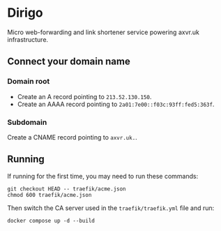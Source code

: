 # Dirigo

Micro web-forwarding and link shortener service powering axvr.uk
infrastructure.


## Connect your domain name

### Domain root

- Create an A record pointing to `213.52.130.150`.
- Create an AAAA record pointing to `2a01:7e00::f03c:93ff:fed5:363f`.

### Subdomain

Create a CNAME record pointing to `axvr.uk.`.


## Running

If running for the first time, you may need to run these commands:

```
git checkout HEAD -- traefik/acme.json
chmod 600 traefik/acme.json
```

Then switch the CA server used in the `traefik/traefik.yml` file and run:

```
docker compose up -d --build
```
